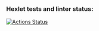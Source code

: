 ### Hexlet tests and linter status:
[![Actions Status](https://github.com/Svetlana1618/python-project-lvl1/workflows/hexlet-check/badge.svg)](https://github.com/Svetlana1618/python-project-lvl1/actions)